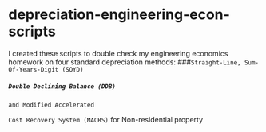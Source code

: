 # depreciation-engineering-econ-scripts
I created these scripts to double check my engineering economics homework on four standard depreciation methods:
###`Straight-Line, Sum-Of-Years-Digit (SOYD)`

##### `Double Declining Balance (DDB)`
 
 `and Modified Accelerated` 
 
 `Cost Recovery System (MACRS)` for Non-residential property
 
